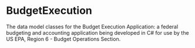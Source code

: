# BudgetExecution
The data model classes for the Budget Execution Application: a federal budgeting and accounting application being developed in C# for use by the US EPA, Region 6 - Budget Operations Section. 
